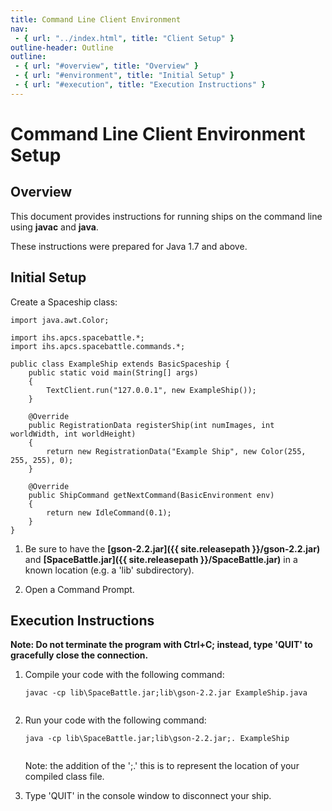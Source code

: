 ```yaml
---
title: Command Line Client Environment
nav:
 - { url: "../index.html", title: "Client Setup" }
outline-header: Outline
outline:
 - { url: "#overview", title: "Overview" }
 - { url: "#environment", title: "Initial Setup" }
 - { url: "#execution", title: "Execution Instructions" }
---
```


Command Line Client Environment Setup
=====================

<a name="overview"></a>Overview
-----------

This document provides instructions for running ships on the command line using **javac** and **java**.

These instructions were prepared for Java 1.7 and above.

<a name="environment"></a>Initial Setup
-----------------------------

Create a Spaceship class:

<pre><code>import java.awt.Color;

import ihs.apcs.spacebattle.*;
import ihs.apcs.spacebattle.commands.*;

public class ExampleShip extends BasicSpaceship {
    public static void main(String[] args)
    {
        TextClient.run("127.0.0.1", new ExampleShip());
    }

    @Override
    public RegistrationData registerShip(int numImages, int worldWidth, int worldHeight)
    {
        return new RegistrationData("Example Ship", new Color(255, 255, 255), 0);
    }
    
    @Override
    public ShipCommand getNextCommand(BasicEnvironment env)
    {
        return new IdleCommand(0.1);
    }
}
</code></pre>

1. Be sure to have the **[gson-2.2.jar]({{ site.releasepath }}/gson-2.2.jar)** and **[SpaceBattle.jar]({{ site.releasepath }}/SpaceBattle.jar)** in a known location (e.g. a 'lib' subdirectory).
	
2. Open a Command Prompt.

<a name="execution"></a>Execution Instructions
-------------------------

**Note: Do not terminate the program with Ctrl+C; instead, type 'QUIT' to gracefully close the connection.**

1. Compile your code with the following command:

	<pre><code>javac -cp lib\SpaceBattle.jar;lib\gson-2.2.jar ExampleShip.java
	</code></pre>
	
2. Run your code with the following command:

	<pre><code>java -cp lib\SpaceBattle.jar;lib\gson-2.2.jar;. ExampleShip
	</code></pre>
	
	Note: the addition of the ';.' this is to represent the location of your compiled class file.

3. Type 'QUIT' in the console window to disconnect your ship.
